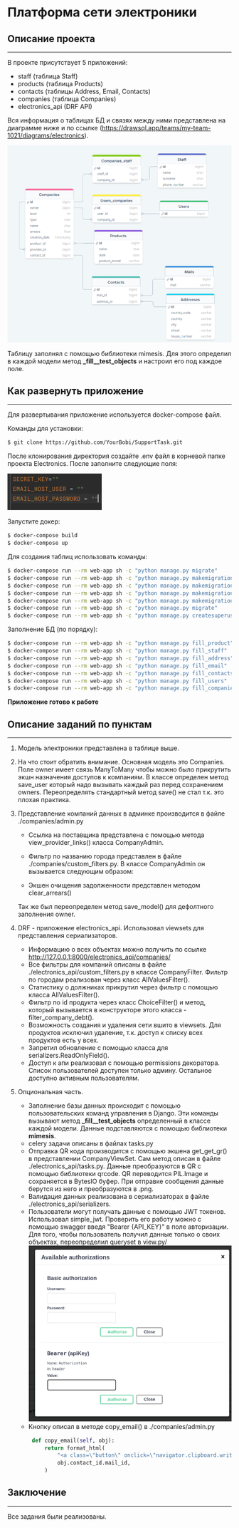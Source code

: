 # Платформа сети электроники


## Описание проекта
***
В проекте присутствует 5 приложений:
- staff (таблица Staff)
- products (таблица Products)
- contacts (таблицы Address, Email, Contacts)
- companies (таблица Companies)
- electronics_api (DRF API)

Вся информация о таблицах БД и связях между ними представлена на диаграмме ниже и по ссылке (<https://drawsql.app/teams/my-team-1021/diagrams/electronics>).

![img.png](png/img.png)

Таблицу заполнял с помощью библиотеки mimesis. Для этого определил в каждой модели метод **_fill__test_objects** и
настроил его под каждое поле.

## Как развернуть приложение
***
Для развертывания приложение используется docker-compose файл.

Команды для установки:
```bash
$ git clone https://github.com/YourBobi/SupportTask.git
```
После клонирования директория создайте .env файл в корневой папке проекта Electronics. После заполните следующие поля:

![img.png](png/img3.png)

Запустите докер:

```bash
$ docker-compose build
$ docker-compose up
```

Для создания таблиц использовать команды:
```bash
$ docker-compose run --rm web-app sh -c "python manage.py migrate"
$ docker-compose run --rm web-app sh -c "python manage.py makemigrations products"
$ docker-compose run --rm web-app sh -c "python manage.py makemigrations staff"
$ docker-compose run --rm web-app sh -c "python manage.py makemigrations contacts"
$ docker-compose run --rm web-app sh -c "python manage.py makemigrations companies"
$ docker-compose run --rm web-app sh -c "python manage.py migrate"
$ docker-compose run --rm web-app sh -c "python manage.py createsuperuser"
```
Заполнение БД (по порядку):
```bash
$ docker-compose run --rm web-app sh -c "python manage.py fill_product"
$ docker-compose run --rm web-app sh -c "python manage.py fill_staff"
$ docker-compose run --rm web-app sh -c "python manage.py fill_address"
$ docker-compose run --rm web-app sh -c "python manage.py fill_email"
$ docker-compose run --rm web-app sh -c "python manage.py fill_contacts"
$ docker-compose run --rm web-app sh -c "python manage.py fill_users"
$ docker-compose run --rm web-app sh -c "python manage.py fill_companies"
```

**Приложение готово к работе**

## Описание заданий по пунктам
***
1. Модель электроники представлена в таблице выше.


2. На что стоит обратить внимание. Основная модель это Companies. Поле owner имеет связь ManyToMany чтобы можно было 
прикрутить экшн назначения доступов к компаниям. В классе определен метод save_user который надо вызывать каждый раз 
перед сохранением owners. Переопределять стандартный метод save() не стал т.к. это плохая практика.


3. Представление компаний данных в админке производится в файле ./companies/admin.py

    - Ссылка на поставщика представлена с помощью метода view_provider_links() класса CompanyAdmin.

    - Фильтр по названию города представлен в файле ./companies/custom_filters.py. В классе CompanyAdmin он вызывается следующим образом:

    - Экшен очищения задолженности представлен методом clear_arrears()
    
    Так же был переопределен метод save_model() для дефолтного заполнения owner.


4. DRF - приложение electronics_api. Использовал viewsets для представления сериализаторов.

    - Информацию о всех объектах можно получить по ссылке <http://127.0.0.1:8000/electronics_api/companies/>
    - Все фильтры для компаний описаны в файле ./electronics_api/custom_filters.py в классе CompanyFilter. Фильтр по городам реализован через класс AllValuesFilter().
    - Статистику о должниках прикрутил через фильтр с помощью класса AllValuesFilter().
    - Фильтр по id продукта через класс ChoiceFilter() и метод, который вызывается в конструкторе этого класса - filter_company_debt().
    - Возможность создания и удаления сети вшито в viewsets. Для продуктов исключил удаление, т.к. доступ к списку всех продуктов есть у всех.
    - Запретил обновление с помощью класса для serializers.ReadOnlyField().
    - Доступ к апи реализовал с помощью permissions декоратора. Список пользователей доступен только админу. Остальное доступно активным пользователям.


5. Опциональная часть.

    - Заполнение базы данных происходит с помощью пользовательских команд управления в Django. Эти команды вызывают
   метод **_fill__test_objects** определенный в классе каждой модели. Данные подставляются с помощью библиотеки **mimesis**.
    - celery задачи описаны в файлах tasks.py
    - Отправка QR кода производится с помощью экшена get_get_gr() в представлении CompanyViewSet. Сам метод описан в файле 
   ./electronics_api/tasks.py. Данные преобразуются в QR с помощью библиотеки qrcode. QR переводится PIL.Image и сохраняется в BytesIO буфер. При отправке сообщения данные берутся из него и преобразуются в .png.
    - Валидация данных реализована в сериализаторах в файле ./electronics_api/serializers.
    - Пользователи могут получать данные с помощью JWT токенов. Использовал simple_jwt. Проверить его работу можно с помощью swagger введя "Bearer {API_KEY}" в поле авторизации.
   Для того, чтобы пользователь получил данные только о своих объектах, переопределил queryset в view.py/
   ![img.png](png/img2.png)
    - Кнопку описал в методе copy_email() в ./companies/admin.py
       ```python
        def copy_email(self, obj):
            return format_html(
                "<a class=\"button\" onclick=\"navigator.clipboard.writeText('{0}');alert('Скопировано');\">{0}</a>",
                obj.contact_id.mail_id,
            )
       ```
## Заключение
***
Все задания были реализованы.